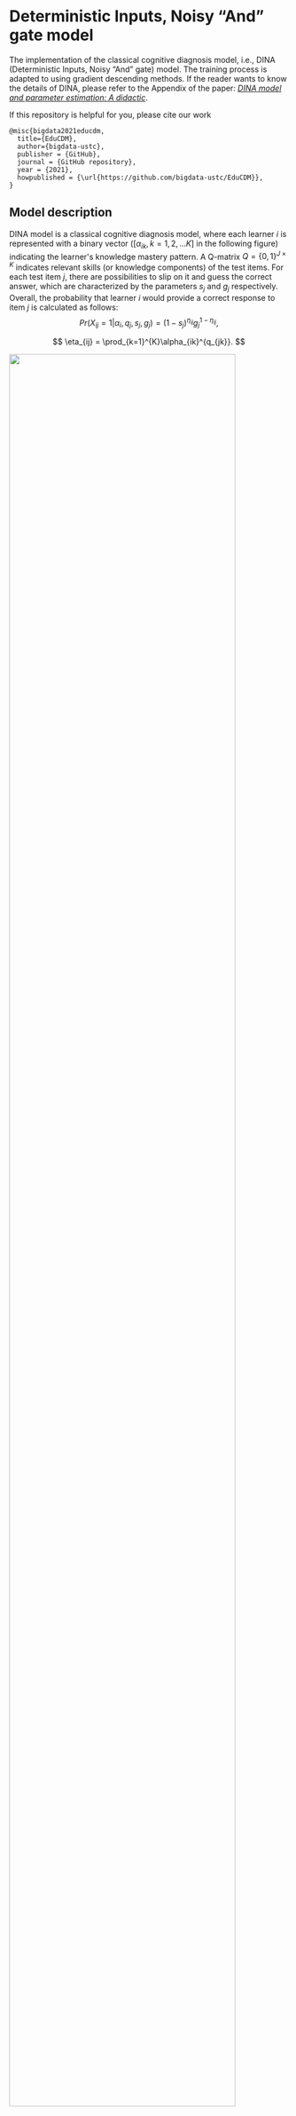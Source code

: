 # Deterministic Inputs, Noisy “And” gate model
The implementation of the classical cognitive diagnosis model, i.e., DINA (Deterministic Inputs, Noisy “And” gate) model. The training process is adapted to using gradient descending methods. If the reader wants to know the details of DINA, please refer to the Appendix of the paper: *[DINA model and parameter estimation: A didactic](https://journals.sagepub.com/doi/10.3102/1076998607309474)*.

If this repository is helpful for you, please cite our work

```
@misc{bigdata2021educdm,
  title={EduCDM},
  author={bigdata-ustc},
  publisher = {GitHub},
  journal = {GitHub repository},
  year = {2021},
  howpublished = {\url{https://github.com/bigdata-ustc/EduCDM}},
}
```

## Model description
DINA model is a classical cognitive diagnosis model, where each learner $i$ is represented with a binary vector ($[\alpha_{ik}, k=1,2,...K]$ in the following figure) indicating the learner's knowledge mastery pattern. A Q-matrix $Q=\{0, 1\}^{J\times K}$ indicates relevant skills (or knowledge components) of the test items. For each test item $j$, there are possibilities to slip on it and guess the correct answer, which are characterized by the parameters $s_j$ and $g_j$ respectively. Overall, the probability that learner $i$ would provide a correct response to item $j$ is calculated as follows:
$$Pr(X_{ij}=1|\alpha_i,q_j, s_j, g_j) = (1-s_j)^{\eta_{ij}}g_j^{1-\eta_{ij}},$$

$$
\eta_{ij} = \prod_{k=1}^{K}\alpha_{ik}^{q_{jk}}.
$$

<img src=_static/DINA.png width=90%>

## Parameters description

| Parameters | Type | Description                              |
| ---------- | ---- | ---------------------------------------- |
| meta_data  | dict | a dictionary containing all the userIds, itemIds, and skills. |
| max_slip        | float  | the maximum value of possible slipping. default: 0.4 |
| max_guess    | float  | the maximum value of possible slipping. default: 0.4 |


## Methods summary

| Methods           | Description                              |
| ----------------- | ---------------------------------------- |
| fit               | Fits the model to the training data.     |
| fit_predict       | Use the model to predict the responses in the testing data and returns the results. The responses are either 1 (i.e., correct answer) or 0 (i.e., incorrect answer). |
| fit_predict_proba | Use the model to predict the responses in the testing data and returns the probabilities (that the correct answers will be provided). |
| eval | Predict learners' responses in the input val_data, and then return the AUC and Accuracy of the prediction. |
| save | Save the model to the given path. |
| load | Load the snapshot saved before from the given path. |
